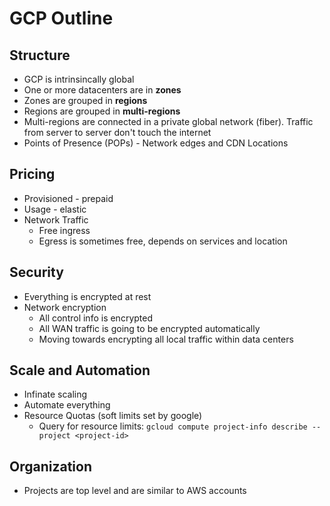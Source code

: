 # GCP Outline

## Structure

* GCP is intrinsincally global
* One or more datacenters are in **zones**
* Zones are grouped in **regions**
* Regions are grouped in **multi-regions**
* Multi-regions are connected in a private global network (fiber). Traffic from server to server don't touch the internet
* Points of Presence (POPs) - Network edges and CDN Locations

## Pricing

* Provisioned - prepaid
* Usage - elastic
* Network Traffic
    * Free ingress
    * Egress is sometimes free, depends on services and location

## Security

* Everything is encrypted at rest
* Network encryption
    * All control info is encrypted
    * All WAN traffic is going to be encrypted automatically
    * Moving towards encrypting all local traffic within data centers

## Scale and Automation

* Infinate scaling
* Automate everything
* Resource Quotas (soft limits set by google)
    * Query for resource limits: `gcloud compute project-info describe --project <project-id>`

## Organization

* Projects are top level and are similar to AWS accounts

